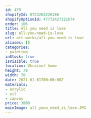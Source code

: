 ```yaml
---
id: 479
shopifyId: 8723263226186
shopifyOptionId: 47772427321674
order: 106
title: All you need is love
slug: all-you-need-is-love
url: art-works/all-you-need-is-love
aliases: []
categories:
- painting
inStock: true
isVisible: true
location: Ukraine/ home
height: 70
width: 70
date: 2021-01-01T00:00:00Z
materials:
- acrylic
- oil
- canvas
price: 3000
mainImage: all_yoou_need_is_love.JPG
---
```

